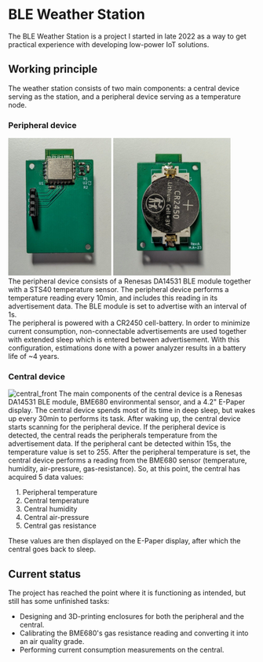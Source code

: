 
# BLE Weather Station

The BLE Weather Station is a project I started in late 2022 as a way to get practical experience with developing low-power IoT solutions.

## Working principle
The weather station consists of two main components: a central device serving as the station, and a peripheral device serving as a temperature node.

### Peripheral device
<img src="images/periph_front.jpg" height="280"> <img src="images/periph_back.jpg" height="280">  
The peripheral device consists of a Renesas DA14531 BLE module together with a STS40 temperature sensor. The peripheral device performs a temperature reading every 10min, and includes this reading in its advertisement data. The BLE module is set to advertise with an interval of 1s.  
The peripheral is powered with a CR2450 cell-battery. In order to minimize current consumption, non-connectable advertisements are used together with extended sleep which is entered between advertisement. With this configuration, estimations done with a power analyzer results in a battery life of ~4 years. 

### Central device
![central_front](./++images/central_front.jpg)
The main components of the central device is a Renesas DA14531 BLE module, BME680 environmental sensor, and a 4.2" E-Paper display. The central device spends most of its time in deep sleep, but wakes up every 30min to performs its task. After waking up, the central device starts scanning for the peripheral device. If the peripheral device is detected, the central reads the peripherals temperature from the advertisement data. If the peripheral cant be detected within 15s, the temperature value is set to 255. After the peripheral temperature is set, the central device performs a reading from the BME680 sensor (temperature, humidity, air-pressure, gas-resistance). So, at this point, the central has acquired 5 data values:

&nbsp;&nbsp;&nbsp;&nbsp;1. Peripheral temperature  
&nbsp;&nbsp;&nbsp;&nbsp;2. Central temperature  
&nbsp;&nbsp;&nbsp;&nbsp;3. Central humidity  
&nbsp;&nbsp;&nbsp;&nbsp;4. Central air-pressure  
&nbsp;&nbsp;&nbsp;&nbsp;5. Central gas resistance 

These values are then displayed on the E-Paper display, after which the central goes back to sleep.


## Current status
The project has reached the point where it is functioning as intended, but still has some unfinished tasks:

* Designing and 3D-printing enclosures for both the peripheral and the central.
* Calibrating the BME680's gas resistance reading and converting it into an air quality grade.
* Performing current consumption measurements on the central.

